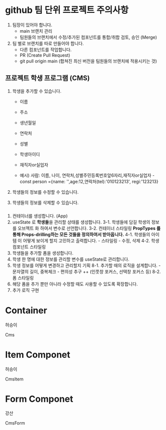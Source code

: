 # github 팀 단위 프로젝트 주의사항

1. 팀장이 있어야 합니다.
   - main 브랜치 관리
   - 팀원들의 브랜치에서 수정/추가된 컴포넌트를 통합/취합 검토, 승인 (Merge)
2. 팀 별로 브랜치를 따로 만들어야 합니다.
   - 다른 컴포넌트를 작업합니다.
   - PR (Create Pull Request)
   - git pull origin main (합쳐진 최신 버전을 팀원들의 브랜치에 적용시키는 것)

## 프로젝트 학생 프로그램 (CMS)

1. 학생을 추가할 수 있습니다.

   - 이름
   - 주소
   - 생년월일
   - 연락처
   - 성별
   - 학생아이디
   - 재직자or실업자

   - 예시) 사람: 이름, 나이, 연락처,성별주민등록번호앞6자리,재직자or실업자
     -const person ={name: '',age:12,연락처(tel):'010123213', regi:'123213}

2. 학생들의 정보를 수정할 수 있습니다.
3. 학생들의 정보를 삭제할 수 있습니다.

###

1. 컨테이너를 생성합니다. (App)
2. useState 로 **학생들**을 관리할 상태를 생성합니다.
   3-1. 학생들에 담길 학생의 정보를 오브젝트 화 하여서 변수로 선언합니다.
   3-2. 컨테이너 스타일링
   **PropTypes 를 통해 Props-drilling하는 모든 것들을 정의하여서 받아옵니다.**
   4-1. 학생들의 아이템 이 어떻게 보이게 할지 고민하고 출력합니다. - 스타일링 - 수정, 삭제
   4-2. 학생 컴포넌트 스타일링
3. 학생들을 추가할 폼을 생성합니다.
4. 학생 한 명에 대한 정보를 관리할 변수를 useState로 관리합니다.
5. 학생 정보를 어떻게 변경하고 관리할지 기획
   8-1. 추가할 때의 로직을 설계합니다. - 문자열의 길이, 중복체크 - 편의성 추구 ++ (인풋창 포커스, 선택창 포커스 등)
   8-2. 폼 스타일링
6. 해당 폼을 추가 뿐만 아니라 수정할 때도 사용할 수 있도록 확장합니다.
7. 추가 로직 구현

# Container

허승이

Cms

# Item Componet

허승이

CmsItem

# Form Componet

강산

CmsForm
